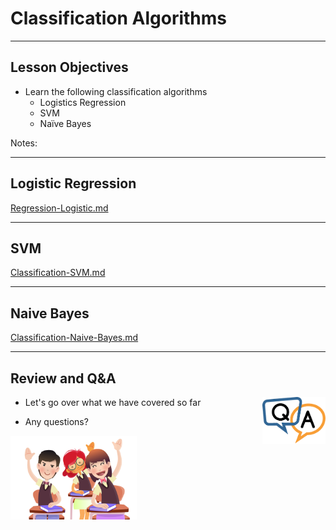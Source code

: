 # Classification Algorithms

---

## Lesson Objectives

* Learn the following classification algorithms
    * Logistics Regression
    * SVM
    * Naïve Bayes

Notes:

---

## Logistic Regression

[Regression-Logistic.md](Regression-Logistic.md)

---

## SVM

[Classification-SVM.md](Classification-SVM.md)

---

## Naive Bayes

[Classification-Naive-Bayes.md](Classification-Naive-Bayes.md)

---

## Review and Q&A

<img src="../../assets/images/icons/q-and-a-1.png" style="width:20%;float:right;" /><!-- {"left" : 12.57, "top" : 1.89, "height" : 3.04, "width" : 4.11} -->


- Let's go over what we have covered so far

- Any questions?

<img src="../../assets/images/icons/quiz-icon.png" style="width:40%;" /><!-- {"left" : 4.66, "top" : 5.16, "height" : 5.46, "width" : 8.18} -->

